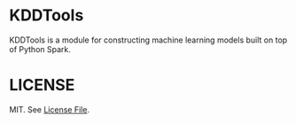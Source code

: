 # KDDTools
KDDTools is a module for constructing machine learning models built on top of Python Spark.
# LICENSE
MIT. See [License File](https://github.com/Treers/spark-scorecard/blob/master/LICENSE).




